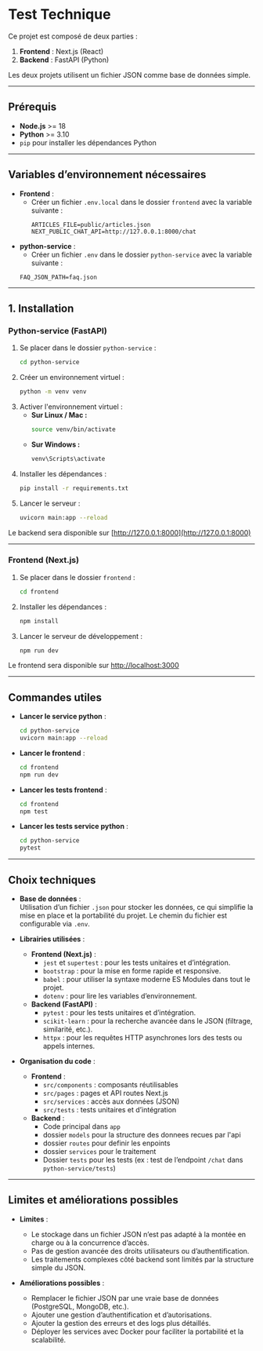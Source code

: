 #  Test Technique

Ce projet est composé de deux parties :  
1. **Frontend** : Next.js (React)  
2. **Backend** : FastAPI (Python)  

Les deux projets utilisent un fichier JSON comme base de données simple.

---

## Prérequis

- **Node.js** >= 18  
- **Python** >= 3.10  
- `pip` pour installer les dépendances Python  

---

## Variables d’environnement nécessaires

- **Frontend** :  
  - Créer un fichier `.env.local` dans le dossier `frontend` avec la variable suivante :
    ```
    ARTICLES_FILE=public/articles.json
    NEXT_PUBLIC_CHAT_API=http://127.0.0.1:8000/chat

    ```
- **python-service** :
    - Créer un fichier `.env` dans le dossier `python-service` avec la variable suivante :
    ```
    FAQ_JSON_PATH=faq.json

    ```


---

## 1. Installation

### Python-service (FastAPI)

1. Se placer dans le dossier `python-service` :
    ```bash
    cd python-service
    ```
2. Créer un environnement virtuel :
    ```bash
    python -m venv venv
    ```
3. Activer l'environnement virtuel :
    - **Sur Linux / Mac :**
        ```bash
        source venv/bin/activate
        ```
    - **Sur Windows :**
        ```bash
        venv\Scripts\activate
        ```
4. Installer les dépendances :
    ```bash
    pip install -r requirements.txt
    ```
5. Lancer le serveur :
    ```bash
    uvicorn main:app --reload
    ```
Le backend sera disponible sur [http://127.0.0.1:8000](http://127.0.0.1:8000)

---

### Frontend (Next.js)

1. Se placer dans le dossier `frontend` :
    ```bash
    cd frontend
    ```
2. Installer les dépendances :
    ```bash
    npm install
    ```
3. Lancer le serveur de développement :
    ```bash
    npm run dev
    ```
Le frontend sera disponible sur [http://localhost:3000](http://localhost:3000)

---

## Commandes utiles

- **Lancer le service python** :
    ```bash
    cd python-service
    uvicorn main:app --reload
    ```
- **Lancer le frontend** :
    ```bash
    cd frontend
    npm run dev
    ```
- **Lancer les tests frontend** :
    ```bash
    cd frontend
    npm test
    ```
- **Lancer les tests service python** :
    ```bash
    cd python-service
    pytest
    ```

---

## Choix techniques

- **Base de données** :  
  Utilisation d’un fichier `.json` pour stocker les données, ce qui simplifie la mise en place et la portabilité du projet. Le chemin du fichier est configurable via `.env`.

- **Librairies utilisées** :

    - **Frontend (Next.js)** :
        - `jest` et `supertest` : pour les tests unitaires et d’intégration.
        - `bootstrap` : pour la mise en forme rapide et responsive.
        - `babel` : pour utiliser la syntaxe moderne ES Modules dans tout le projet.
        - `dotenv` : pour lire les variables d’environnement.
    - **Backend (FastAPI)** :
        - `pytest` : pour les tests unitaires et d’intégration.
        - `scikit-learn` : pour la recherche avancée dans le JSON (filtrage, similarité, etc.).
        - `httpx` : pour les requêtes HTTP asynchrones lors des tests ou appels internes.

- **Organisation du code** :

    - **Frontend** :
        - `src/components` : composants réutilisables
        - `src/pages` : pages et API routes Next.js
        - `src/services` : accès aux données (JSON)
        - `src/tests` : tests unitaires et d’intégration
    - **Backend** :
        - Code principal dans `app`
        - dossier `models` pour la structure des donnees recues par l'api
        - dossier `routes` pour definir les enpoints 
        - dossier `services` pour le traitement 
        - Dossier `tests` pour les tests (ex : test de l’endpoint `/chat` dans `python-service/tests`)

---

## Limites et améliorations possibles

- **Limites** :
    - Le stockage dans un fichier JSON n’est pas adapté à la montée en charge ou à la concurrence d’accès.
    - Pas de gestion avancée des droits utilisateurs ou d’authentification.
    - Les traitements complexes côté backend sont limités par la structure simple du JSON.

- **Améliorations possibles** :
    - Remplacer le fichier JSON par une vraie base de données (PostgreSQL, MongoDB, etc.).
    - Ajouter une gestion d’authentification et d’autorisations.
    - Ajouter la gestion des erreurs et des logs plus détaillés.
    - Déployer les services avec Docker pour faciliter la portabilité et la scalabilité.
